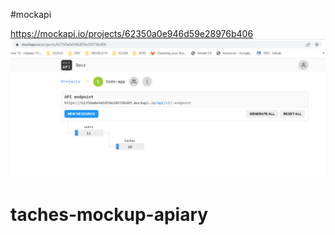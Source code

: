 #mockapi

 https://mockapi.io/projects/62350a0e946d59e28976b406
    ![img.png](img.png)


# taches-mockup-apiary
